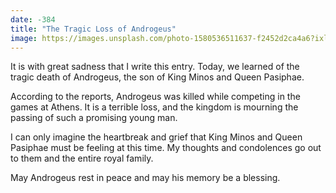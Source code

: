 ```yaml
---
date: -384
title: "The Tragic Loss of Androgeus"
image: https://images.unsplash.com/photo-1580536511637-f2452d2ca4a6?ixlib=rb-4.0.3&ixid=MnwxMjA3fDB8MHxwaG90by1wYWdlfHx8fGVufDB8fHx8&auto=format&fit=crop&w=1470&q=80
---
```


It is with great sadness that I write this entry. Today, we learned of the tragic death of Androgeus, the son of King Minos and Queen Pasiphae.

According to the reports, Androgeus was killed while competing in the games at Athens. It is a terrible loss, and the kingdom is mourning the passing of such a promising young man.

I can only imagine the heartbreak and grief that King Minos and Queen Pasiphae must be feeling at this time. My thoughts and condolences go out to them and the entire royal family.

May Androgeus rest in peace and may his memory be a blessing.
